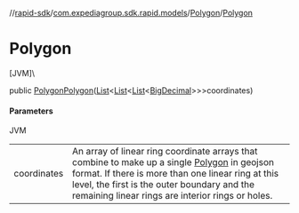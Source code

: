 //[rapid-sdk](../../../index.md)/[com.expediagroup.sdk.rapid.models](../index.md)/[Polygon](index.md)/[Polygon](-polygon.md)

# Polygon

[JVM]\

public [Polygon](index.md)[Polygon](-polygon.md)([List](https://docs.oracle.com/javase/8/docs/api/java/util/List.html)&lt;[List](https://docs.oracle.com/javase/8/docs/api/java/util/List.html)&lt;[List](https://docs.oracle.com/javase/8/docs/api/java/util/List.html)&lt;[BigDecimal](https://docs.oracle.com/javase/8/docs/api/java/math/BigDecimal.html)&gt;&gt;&gt;coordinates)

#### Parameters

JVM

| | |
|---|---|
| coordinates | An array of linear ring coordinate arrays that combine to make up a single [Polygon](https://www.rfc-editor.org/rfc/rfc7946#section-3.1.6) in geojson format. If there is more than one linear ring at this level, the first is the outer boundary and the remaining linear rings are interior rings or holes. |
